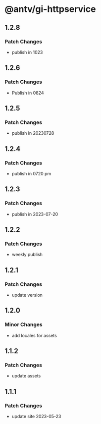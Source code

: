 # @antv/gi-httpservice

## 1.2.8

### Patch Changes

- publish in 1023

## 1.2.6

### Patch Changes

- Publish in 0824

## 1.2.5

### Patch Changes

- publish in 20230728

## 1.2.4

### Patch Changes

- publish in 0720 pm

## 1.2.3

### Patch Changes

- publish in 2023-07-20

## 1.2.2

### Patch Changes

- weekly publish

## 1.2.1

### Patch Changes

- update version

## 1.2.0

### Minor Changes

- add locales for assets

## 1.1.2

### Patch Changes

- update assets

## 1.1.1

### Patch Changes

- update site 2023-05-23
